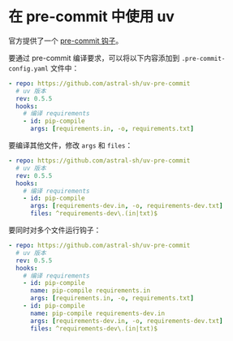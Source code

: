 # 在 pre-commit 中使用 uv

官方提供了一个 [pre-commit 钩子](https://github.com/astral-sh/uv-pre-commit)。

要通过 pre-commit 编译要求，可以将以下内容添加到 `.pre-commit-config.yaml` 文件中：

```yaml title=".pre-commit-config.yaml"
- repo: https://github.com/astral-sh/uv-pre-commit
  # uv 版本
  rev: 0.5.5
  hooks:
    # 编译 requirements
    - id: pip-compile
      args: [requirements.in, -o, requirements.txt]
```

要编译其他文件，修改 `args` 和 `files`：

```yaml title=".pre-commit-config.yaml"
- repo: https://github.com/astral-sh/uv-pre-commit
  # uv 版本
  rev: 0.5.5
  hooks:
    # 编译 requirements
    - id: pip-compile
      args: [requirements-dev.in, -o, requirements-dev.txt]
      files: ^requirements-dev\.(in|txt)$
```

要同时对多个文件运行钩子：

```yaml title=".pre-commit-config.yaml"
- repo: https://github.com/astral-sh/uv-pre-commit
  # uv 版本
  rev: 0.5.5
  hooks:
    # 编译 requirements
    - id: pip-compile
      name: pip-compile requirements.in
      args: [requirements.in, -o, requirements.txt]
    - id: pip-compile
      name: pip-compile requirements-dev.in
      args: [requirements-dev.in, -o, requirements-dev.txt]
      files: ^requirements-dev\.(in|txt)$
```